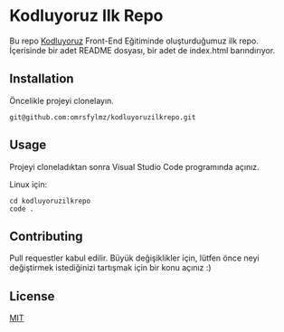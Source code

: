 # Kodluyoruz Ilk Repo

Bu repo [Kodluyoruz](https://www.kodluyoruz.org) Front-End Eğitiminde oluşturduğumuz ilk repo. İçerisinde bir adet README dosyası, bir adet de index.html barındırıyor.

## Installation

Öncelikle projeyi clonelayın.

    git@github.com:omrsfylmz/kodluyoruzilkrepo.git

## Usage

Projeyi cloneladıktan sonra Visual Studio Code programında açınız.

Linux için:

    cd kodluyoruzilkrepo
    code .

## Contributing

Pull requestler kabul edilir. Büyük değişiklikler için, lütfen önce neyi değiştirmek istediğinizi tartışmak için bir konu açınız :)

## License

[MIT](https://choosealicense.com/licenses/mit/)
